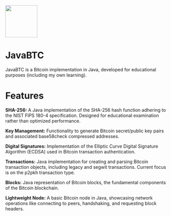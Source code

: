 <img src="https://github.com/sidyakinian/JavaBTC/assets/34050187/b2235048-63fe-4e29-b857-bc5159c75102" width=100/>

# JavaBTC

JavaBTC is a Bitcoin implementation in Java, developed for educational purposes (including my own learning).

# Features
**SHA-256:** A Java implementation of the SHA-256 hash function adhering to the NIST FIPS 180-4 specification. Designed for educational examination rather than optimized performance.

**Key Management:** Functionality to generate Bitcoin secret/public key pairs and associated base58check compressed addresses.

**Digital Signatures:** Implementation of the Elliptic Curve Digital Signature Algorithm (ECDSA) used in Bitcoin transaction authentication.

**Transactions:** Java implementation for creating and parsing Bitcoin transaction objects, including legacy and segwit transactions. Current focus is on the p2pkh transaction type.

**Blocks:** Java representation of Bitcoin blocks, the fundamental components of the Bitcoin blockchain.

**Lightweight Node:** A basic Bitcoin node in Java, showcasing network operations like connecting to peers, handshaking, and requesting block headers.
